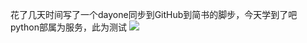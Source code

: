 花了几天时间写了一个dayone同步到GitHub到简书的脚步，今天学到了吧python部属为服务，此为测试
![](http://upload-images.jianshu.io/upload_images/6904315-b0b935ed12936afc.jpeg)